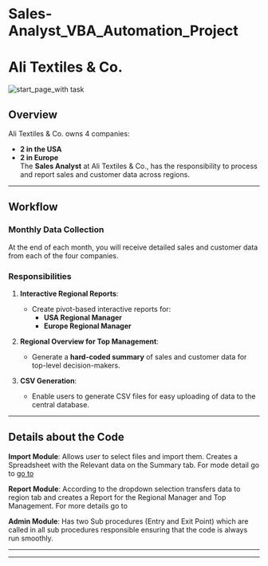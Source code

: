 # Sales-Analyst_VBA_Automation_Project

#  Ali Textiles & Co.

![start_page_with task](https://github.com/user-attachments/assets/318b2bf5-e8e6-4fd7-a250-47a39737e788)

## Overview
Ali Textiles & Co. owns 4 companies:  
- **2 in the USA**  
- **2 in Europe**  
The **Sales Analyst** at Ali Textiles & Co., has the responsibility to process and report sales and customer data across regions.
---
## Workflow
### Monthly Data Collection
At the end of each month, you will receive detailed sales and customer data from each of the four companies.

### Responsibilities
1. **Interactive Regional Reports**:
   - Create pivot-based interactive reports for:
     - **USA Regional Manager**
     - **Europe Regional Manager**

2. **Regional Overview for Top Management**:
   - Generate a **hard-coded summary** of sales and customer data for top-level decision-makers.

3. **CSV Generation**:
   - Enable users to generate CSV files for easy uploading of data to the central database.

---

## Details about the Code
**Import Module**: Allows user to select files and import them. Creates a Spreadsheet with the Relevant data on the Summary tab. For mode detail go to [go to](Import/README.md)

**Report Module**: According to the dropdown selection transfers data to region tab and creates a Report for the Regional Manager and Top Management. For more details go to

**Admin Module**: Has two Sub procedures (Entry and Exit Point) which are called in all sub procedures responsible ensuring that the code is always run smoothly.


---



---

